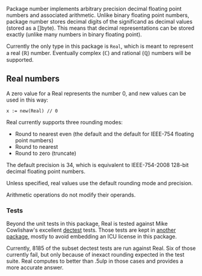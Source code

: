 Package number implements arbitrary precision decimal floating point numbers and
associated arithmetic. Unlike binary floating point numbers, package number 
stores decimal digits of the significand as decimal values (stored as a
[]byte). This means that decimal representations can be stored exactly (unlike
many numbers in binary floating point).

Currently the only type in this package is `Real`, which is meant to represent
a real (ℝ) number. Eventually complex (ℂ) and rational (ℚ) numbers will be
supported.

## Real numbers 

A zero value for a Real represents the number 0, and new values can be used in
this way:

```
x := new(Real) // 0
```

Real currently supports three rounding modes:

- Round to nearest even (the default and the default for IEEE-754 floating point numbers)
- Round to nearest
- Round to zero (truncate)

The default precision is 34, which is equivalent to IEEE-754-2008 128-bit
decimal floating point numbers.

Unless specified, real values use the default rounding mode and precision.

Arithmetic operations do not modify their operands.

### Tests

Beyond the unit tests in this package, Real is tested against Mike Cowlishaw's
excellent [dectest](https://speleotrove.com/decimal/) tests. Those tests are
kept in [another package](https://github.com/djfritz/numbertests), mostly to
avoid embedding an ICU license in this package.

Currently, 8185 of the subset dectest tests are run against Real. Six of those
currently fail, but only because of inexact rounding expected in the test
suite. Real computes to better than .5ulp in those cases and provides a more
accurate answer.

